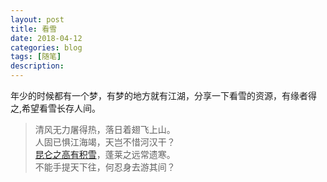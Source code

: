 ```yaml
---
layout: post
title: 看雪
date: 2018-04-12
categories: blog
tags: [随笔]
description: 
---
```

年少的时候都有一个梦，有梦的地方就有江湖，分享一下看雪的资源，有缘者得之,希望看雪长存人间。

> 清风无力屠得热，落日着翅飞上山。      
> 人固已惧江海竭，天岂不惜河汉干？     
> [昆仑之高有积雪](https://www.kanxue.com/chm.htm)，蓬莱之远常遗寒。      
> 不能手提天下往，何忍身去游其间？
